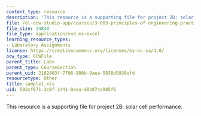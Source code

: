 ```yaml
---
content_type: resource
description: 'This resource is a supporting file for project 2B: solar cell performance.'
file: /ol-ocw-studio-app/courses/3-003-principles-of-engineering-practice-spring-2010/592cf6713c0f14410eead0b974a905f6_sample1.xls
file_size: 14848
file_type: application/vnd.ms-excel
learning_resource_types:
- Laboratory Assignments
license: https://creativecommons.org/licenses/by-nc-sa/4.0/
ocw_type: OCWFile
parent_title: Labs
parent_type: CourseSection
parent_uid: 2182403f-7706-886b-9aea-5838d9930afd
resourcetype: Other
title: sample1.xls
uid: 592cf671-3c0f-1441-0eea-d0b974a905f6
---
```

This resource is a supporting file for project 2B: solar cell performance.